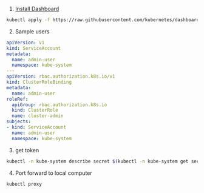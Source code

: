 1. [Install Dashboard](https://github.com/kubernetes/dashboard)

```bash
kubectl apply -f https://raw.githubusercontent.com/kubernetes/dashboard/v1.10.1/src/deploy/recommended/kubernetes-dashboard.yaml
```

2. Sample users

```yaml
apiVersion: v1
kind: ServiceAccount
metadata:
  name: admin-user
  namespace: kube-system
---
apiVersion: rbac.authorization.k8s.io/v1
kind: ClusterRoleBinding
metadata:
  name: admin-user
roleRef:
  apiGroup: rbac.authorization.k8s.io
  kind: ClusterRole
  name: cluster-admin
subjects:
- kind: ServiceAccount
  name: admin-user
  namespace: kube-system

```

3. get token 

```bash
kubectl -n kube-system describe secret $(kubectl -n kube-system get secret | grep admin-user | awk '{print $1}')
```

4. Port forward to local computer
```bash
kubectl proxy
```




